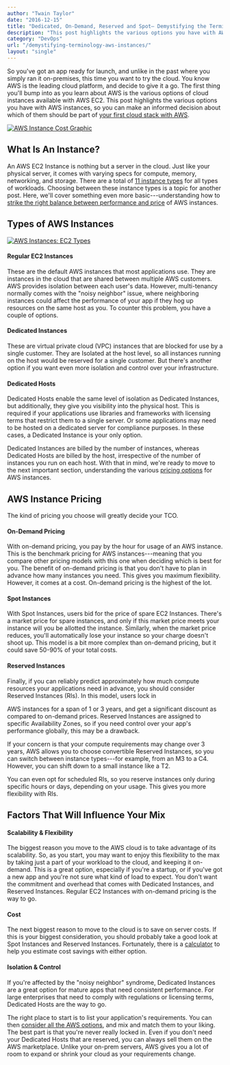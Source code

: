 ```yaml
---
author: "Twain Taylor"
date: "2016-12-15"
title: "Dedicated, On-Demand, Reserved and Spot— Demystifying the Terminology of AWS Instances"
description: "This post highlights the various options you have with AWS instances, so you can make an informed decision about which should be part of your AWS stack."
category: "DevOps"
url: "/demystifying-terminology-aws-instances/"
layout: "single"
---
```



So you've got an app ready for launch, and unlike in the past where you simply ran it on-premises, this time you want to try the cloud. You know AWS is the leading cloud platform, and decide to give it a go. The first thing you'll bump into as you learn about AWS is the various options of cloud instances available with AWS EC2. This post highlights the various options you have with AWS instances, so you can make an informed decision about which of them should be part of [your first cloud stack with AWS](/getting-started-netuitive-aws).

[![AWS Instance Cost Graphic](https://s3-us-west-2.amazonaws.com/com-netuitive-app-usw2-public/wp-content/uploads/2017/07/Cloud-Graphictransparent.png)](https://s3-us-west-2.amazonaws.com/com-netuitive-app-usw2-public/wp-content/uploads/2017/07/Cloud-Graphictransparent.png)

What Is An Instance?
--------------------

An AWS EC2 Instance is nothing but a server in the cloud. Just like your physical server, it comes with varying specs for compute, memory, networking, and storage. There are a total of [11 instance types](https://aws.amazon.com/ec2/instance-types/) for all types of workloads. Choosing between these instance types is a topic for another post. Here, we'll cover something even more basic---understanding how to [strike the right balance between performance and price](/webinars/aws-costs-application-performance) of AWS instances.

Types of AWS Instances
----------------------

[![AWS Instances: EC2 Types](https://s3-us-west-2.amazonaws.com/com-netuitive-app-usw2-public/wp-content/uploads/2017/07/ec2.png)](https://s3-us-west-2.amazonaws.com/com-netuitive-app-usw2-public/wp-content/uploads/2017/07/ec2.png)

#### Regular EC2 Instances

These are the default AWS instances that most applications use. They are instances in the cloud that are shared between multiple AWS customers. AWS provides isolation between each user's data. However, multi-tenancy normally comes with the "noisy neighbor" issue, where neighboring instances could affect the performance of your app if they hog up resources on the same host as you. To counter this problem, you have a couple of options.

#### Dedicated Instances

These are virtual private cloud (VPC) instances that are blocked for use by a single customer. They are Isolated at the host level, so all instances running on the host would be reserved for a single customer. But there's another option if you want even more isolation and control over your infrastructure.

#### Dedicated Hosts

Dedicated Hosts enable the same level of isolation as Dedicated Instances, but additionally, they give you visibility into the physical host. This is required if your applications use libraries and frameworks with licensing terms that restrict them to a single server. Or some applications may need to be hosted on a dedicated server for compliance purposes. In these cases, a Dedicated Instance is your only option.

Dedicated Instances are billed by the number of instances, whereas Dedicated Hosts are billed by the host, irrespective of the number of instances you run on each host. With that in mind, we're ready to move to the next important section, understanding the various [pricing options](/demystify-your-ec2-cost-analysis) for AWS instances.

AWS Instance Pricing
--------------------

The kind of pricing you choose will greatly decide your TCO.

#### On-Demand Pricing

With on-demand pricing, you pay by the hour for usage of an AWS instance. This is the benchmark pricing for AWS instances---meaning that you compare other pricing models with this one when deciding which is best for you. The benefit of on-demand pricing is that you don't have to plan in advance how many instances you need. This gives you maximum flexibility. However, it comes at a cost. On-demand pricing is the highest of the lot.

#### Spot Instances

With Spot Instances, users bid for the price of spare EC2 Instances. There's a market price for spare instances, and only if this market price meets your instance will you be allotted the instance. Similarly, when the market price reduces, you'll automatically lose your instance so your charge doesn't shoot up. This model is a bit more complex than on-demand pricing, but it could save 50-90% of your total costs.

#### Reserved Instances

Finally, if you can reliably predict approximately how much compute resources your applications need in advance, you should consider Reserved Instances (RIs). In this model, users lock in

AWS instances for a span of 1 or 3 years, and get a significant discount as compared to on-demand prices. Reserved Instances are assigned to specific Availability Zones, so if you need control over your app's performance globally, this may be a drawback.

If your concern is that your compute requirements may change over 3 years, AWS allows you to choose convertible Reserved Instances, so you can switch between instance types---for example, from an M3 to a C4. However, you can shift down to a small instance like a T2.

You can even opt for scheduled RIs, so you reserve instances only during specific hours or days, depending on your usage. This gives you more flexibility with RIs.

Factors That Will Influence Your Mix
------------------------------------

#### Scalability & Flexibility

The biggest reason you move to the AWS cloud is to take advantage of its scalability. So, as you start, you may want to enjoy this flexibility to the max by taking just a part of your workload to the cloud, and keeping it on-demand. This is a great option, especially if you're a startup, or if you've got a new app and you're not sure what kind of load to expect. You don't want the commitment and overhead that comes with Dedicated Instances, and Reserved Instances. Regular EC2 Instances with on-demand pricing is the way to go.

#### Cost

The next biggest reason to move to the cloud is to save on server costs. If this is your biggest consideration, you should probably take a good look at Spot Instances and Reserved Instances. Fortunately, there is a [calculator](https://awstcocalculator.com/) to help you estimate cost savings with either option.

#### Isolation & Control

If you're affected by the "noisy neighbor" syndrome, Dedicated Instances are a great option for mature apps that need consistent performance. For large enterprises that need to comply with regulations or licensing terms, Dedicated Hosts are the way to go.

The right place to start is to list your application's requirements. You can then [consider all the AWS options](/aws-monitoring-best-practices-using-pre-configured-dashboards), and mix and match them to your liking. The best part is that you're never really locked in. Even if you don't need your Dedicated Hosts that are reserved, you can always sell them on the AWS marketplace. Unlike your on-prem servers, AWS gives you a lot of room to expand or shrink your cloud as your requirements change.
